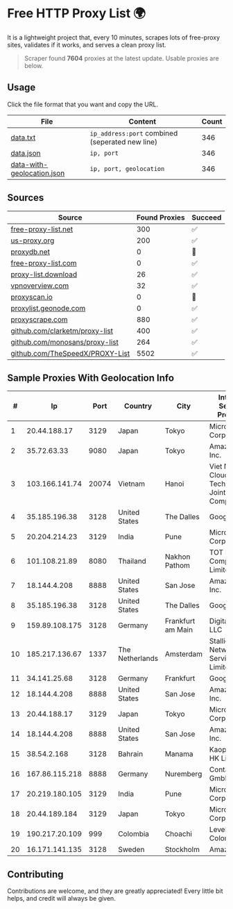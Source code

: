 
# Free HTTP Proxy List 🌍

It is a lightweight project that, every 10 minutes, scrapes lots of free-proxy sites, validates if it works, and serves a clean proxy list.


> Scraper found **7604** proxies at the latest update. Usable proxies are below.

## Usage

Click the file format that you want and copy the URL.


|File|Content|Count|
|----|-------|-----|
|[data.txt](https://raw.githubusercontent.com/themiralay/Proxy-List-World/master/data.txt)|`ip_address:port` combined (seperated new line)|346|
|[data.json](https://raw.githubusercontent.com/themiralay/Proxy-List-World/master/data.json)|`ip, port`|346|
|[data-with-geolocation.json](https://raw.githubusercontent.com/themiralay/Proxy-List-World/master/data-with-geolocation.json)|`ip, port, geolocation`|346|

## Sources

|Source|Found Proxies|Succeed|
|------|-------------|-------|
|[free-proxy-list.net](https://free-proxy-list.net)|300|✅|
|[us-proxy.org](https://www.us-proxy.org)|200|✅|
|[proxydb.net](http://proxydb.net)|0|🚫|
|[free-proxy-list.com](https://free-proxy-list.com/?page=&port=&type%5B%5D=http&type%5B%5D=https&up_time=0&search=Search)|0|✅|
|[proxy-list.download](https://www.proxy-list.download/HTTP)|26|✅|
|[vpnoverview.com](https://vpnoverview.com/privacy/anonymous-browsing/free-proxy-servers)|32|✅|
|[proxyscan.io](https://www.proxyscan.io)|0|🚫|
|[proxylist.geonode.com](https://proxylist.geonode.com/api/proxy-list?limit=300&page=1&sort_by=lastChecked&sort_type=desc&protocols=http,https)|0|✅|
|[proxyscrape.com](https://api.proxyscrape.com/v2/?request=displayproxies&protocol=http&timeout=10000&country=all&ssl=all&anonymity=all)|880|✅|
|[github.com/clarketm/proxy-list](https://raw.githubusercontent.com/clarketm/proxy-list/master/proxy-list-raw.txt)|400|✅|
|[github.com/monosans/proxy-list](https://raw.githubusercontent.com/monosans/proxy-list/main/proxies/http.txt)|264|✅|
|[github.com/TheSpeedX/PROXY-List](https://raw.githubusercontent.com/TheSpeedX/PROXY-List/master/http.txt)|5502|✅|


## Sample Proxies With Geolocation Info

|#|Ip|Port|Country|City|Internet Service Provider|
|-|--|----|-------|----|-------------------------|
|1|20.44.188.17|3129|Japan|Tokyo|Microsoft Corporation|
|2|35.72.63.33|9080|Japan|Tokyo|Amazon.com, Inc.|
|3|103.166.141.74|20074|Vietnam|Hanoi|Viet NAM Cloud Technology Joint Stock Company|
|4|35.185.196.38|3128|United States|The Dalles|Google LLC|
|5|20.204.214.23|3129|India|Pune|Microsoft Corporation|
|6|101.108.21.89|8080|Thailand|Nakhon Pathom|TOT Public Company Limited|
|7|18.144.4.208|8888|United States|San Jose|Amazon.com, Inc.|
|8|35.185.196.38|3128|United States|The Dalles|Google LLC|
|9|159.89.108.175|3128|Germany|Frankfurt am Main|DigitalOcean, LLC|
|10|185.217.136.67|1337|The Netherlands|Amsterdam|Stallion Network Services Limited|
|11|34.141.25.68|3128|Germany|Frankfurt|Google LLC|
|12|18.144.4.208|8888|United States|San Jose|Amazon.com, Inc.|
|13|20.44.188.17|3129|Japan|Tokyo|Microsoft Corporation|
|14|18.144.4.208|8888|United States|San Jose|Amazon.com, Inc.|
|15|38.54.2.168|3128|Bahrain|Manama|Kaopu Cloud HK Limited|
|16|167.86.115.218|8888|Germany|Nuremberg|Contabo GmbH|
|17|20.219.180.105|3129|India|Pune|Microsoft Corporation|
|18|20.44.189.184|3129|Japan|Tokyo|Microsoft Corporation|
|19|190.217.20.109|999|Colombia|Choachi|Level 3 Colombia S.A|
|20|16.171.141.135|3128|Sweden|Stockholm|Amazon.com|



## Contributing

Contributions are welcome, and they are greatly appreciated! Every
little bit helps, and credit will always be given.

